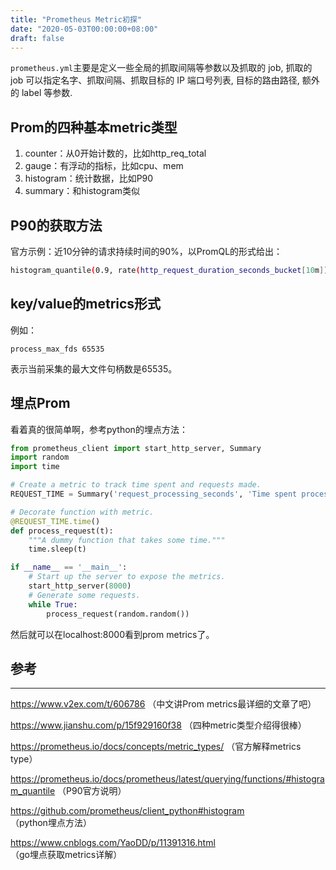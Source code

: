 ```yaml
---
title: "Prometheus Metric初探"
date: "2020-05-03T00:00:00+08:00"
draft: false
---
```


`prometheus.yml`主要是定义一些全局的抓取间隔等参数以及抓取的 job, 抓取的 job 可以指定名字、抓取间隔、抓取目标的 IP 端口号列表, 目标的路由路径, 额外的 label 等参数.

## Prom的四种基本metric类型

1. counter：从0开始计数的，比如http_req_total
2. gauge：有浮动的指标，比如cpu、mem
3. histogram：统计数据，比如P90
4. summary：和histogram类似

## P90的获取方法

官方示例：近10分钟的请求持续时间的90%，以PromQL的形式给出：

```bash
histogram_quantile(0.9, rate(http_request_duration_seconds_bucket[10m]))
```

## key/value的metrics形式

例如：

```
process_max_fds 65535
```

表示当前采集的最大文件句柄数是65535。

## 埋点Prom

看着真的很简单啊，参考python的埋点方法：

```python
from prometheus_client import start_http_server, Summary
import random
import time

# Create a metric to track time spent and requests made.
REQUEST_TIME = Summary('request_processing_seconds', 'Time spent processing request')

# Decorate function with metric.
@REQUEST_TIME.time()
def process_request(t):
    """A dummy function that takes some time."""
    time.sleep(t)

if __name__ == '__main__':
    # Start up the server to expose the metrics.
    start_http_server(8000)
    # Generate some requests.
    while True:
        process_request(random.random())
```

然后就可以在localhost:8000看到prom metrics了。

## 参考

---

https://www.v2ex.com/t/606786 （中文讲Prom metrics最详细的文章了吧）

https://www.jianshu.com/p/15f929160f38 （四种metric类型介绍得很棒）

https://prometheus.io/docs/concepts/metric_types/ （官方解释metrics type）

https://prometheus.io/docs/prometheus/latest/querying/functions/#histogram_quantile （P90官方说明）

https://github.com/prometheus/client_python#histogram （python埋点方法）

https://www.cnblogs.com/YaoDD/p/11391316.html （go埋点获取metrics详解）